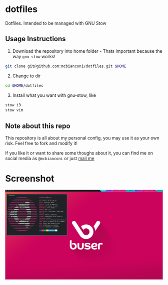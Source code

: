 # dotfiles
Dotfiles. Intended to be managed with GNU Stow 

## Usage Instructions
1. Download the repository into home folder - Thats important because the way `gnu-stow` works!
```sh
git clone git@github.com:mcbianconi/dotfiles.git $HOME
```
2. Change to dir
```sh
cd $HOME/dotfiles
```
3. Install what you want with gnu-stow, like
```sh
stow i3
stow vim
```
## Note about this repo
This repository is all about my personal config, you may use it as your own risk. Feel free to fork and modify it!

If you like it or want to share some thoughs about it, you can find me on social media as `@mcbianconi` or just [mail me](mailto:murillo.bianconi@gmail.com)

# Screenshot
![screenshot](screenshot.png)
